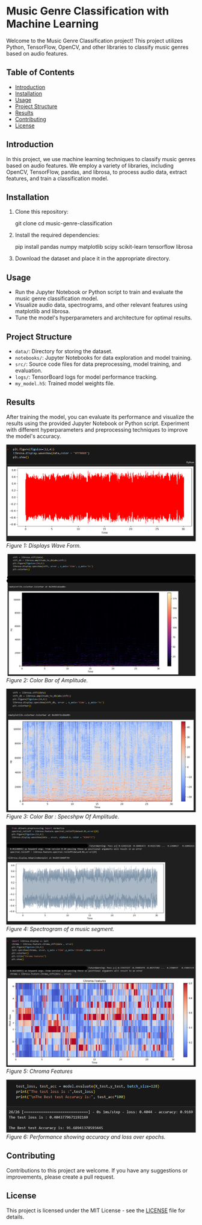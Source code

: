 # Music Genre Classification with Machine Learning

Welcome to the Music Genre Classification project! This project utilizes Python, TensorFlow, OpenCV, and other libraries to classify music genres based on audio features.

## Table of Contents
- [Introduction](#introduction)
- [Installation](#installation)
- [Usage](#usage)
- [Project Structure](#project-structure)
- [Results](#results)
- [Contributing](#contributing)
- [License](#license)

## Introduction

In this project, we use machine learning techniques to classify music genres based on audio features. We employ a variety of libraries, including OpenCV, TensorFlow, pandas, and librosa, to process audio data, extract features, and train a classification model.

## Installation

1. Clone this repository:
  
   git clone <repository-url>
   cd music-genre-classification

2. Install the required dependencies:

    pip install pandas numpy matplotlib scipy scikit-learn tensorflow librosa


3. Download the dataset and place it in the appropriate directory.

## Usage

- Run the Jupyter Notebook or Python script to train and evaluate the music genre classification model.
- Visualize audio data, spectrograms, and other relevant features using matplotlib and librosa.
- Tune the model's hyperparameters and architecture for optimal results.

## Project Structure

- `data/`: Directory for storing the dataset.
- `notebooks/`: Jupyter Notebooks for data exploration and model training.
- `src/`: Source code files for data preprocessing, model training, and evaluation.
- `logs/`: TensorBoard logs for model performance tracking.
- `my_model.h5`: Trained model weights file.

## Results

After training the model, you can evaluate its performance and visualize the results using the provided Jupyter Notebook or Python script. Experiment with different hyperparameters and preprocessing techniques to improve the model's accuracy.

![Wave Form](images/1.png)
*Figure 1: Displays Wave Form.*

![Spectrogram Example](images/2.png)
*Figure 2: Color Bar of Amplitude.*

![Performance Plot](images/3.png)
*Figure 3: Color Bar : Specshpw Of Amplitude.*

![Spectrogram Example](images/4.png)
*Figure 4: Spectrogram of a music segment.*

![Performance Plot](images/5.png)
*Figure 5: Chroma Features*

![Spectrogram Example](images/6.png)
*Figure 6: Performance showing accuracy and loss over epochs.*

## Contributing

Contributions to this project are welcome. If you have any suggestions or improvements, please create a pull request.

## License

This project is licensed under the MIT License - see the [LICENSE](LICENSE) file for details.



   
   
